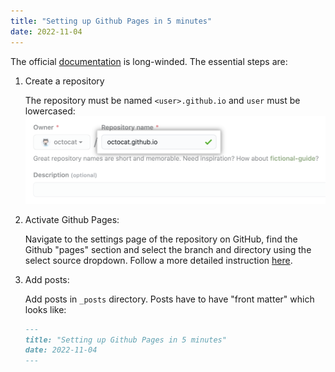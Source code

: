 ```yaml
---
title: "Setting up Github Pages in 5 minutes"
date: 2022-11-04
---
```


The official [documentation](https://docs.github.com/en/pages/getting-started-with-github-pages/creating-a-github-pages-site)
is long-winded. The essential steps are:

1. Create a repository 

    The repository must be named `<user>.github.io` and `user` must be lowercased:
    ![example](/assets/create-repository-name-pages.png)

2. Activate Github Pages: 

    Navigate to the settings page of the repository on GitHub, find the Github "pages" section and 
    select the branch and directory using the select source dropdown. Follow a more detailed instruction [here](
https://docs.github.com/en/pages/getting-started-with-github-pages/configuring-a-publishing-source-for-your-github-pages-site#publishing-from-a-branch).

3. Add posts:

   Add posts in `_posts` directory. Posts have to have "front matter" which looks like:
    ```markdown
    ---
    title: "Setting up Github Pages in 5 minutes"
    date: 2022-11-04
    ---
    ```

